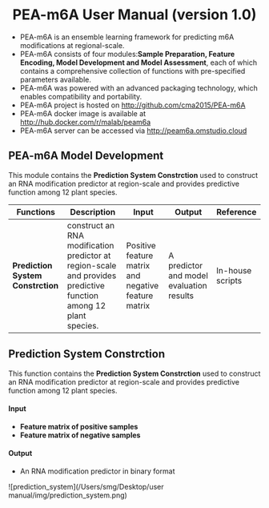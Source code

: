 # <center>PEA-m6A User Manual (version 1.0)</center>

- PEA-m6A is an ensemble learning framework for predicting m6A modifications at regional-scale.
- PEA-m6A consists of four modules:**Sample Preparation, Feature Encoding, Model Development and Model Assessment**, each of which contains a comprehensive collection of functions with pre-specified parameters available.
- PEA-m6A was powered with an advanced  packaging technology, which enables compatibility and portability.
- PEA-m6A project is hosted on http://github.com/cma2015/PEA-m6A
- PEA-m6A docker image is available at http://hub.docker.com/r/malab/peam6a
- PEA-m6A server can be accessed via http://peam6a.omstudio.cloud

## PEA-m6A Model Development

This module contains the **Prediction System Constrction** used to construct an RNA modification predictor at region-scale and provides predictive function among 12 plant species.

| Functions                         | **Description**                                              | **Input**                                           | **Output**                               | **Reference**    |
| --------------------------------- | ------------------------------------------------------------ | --------------------------------------------------- | ---------------------------------------- | ---------------- |
| **Prediction System Constrction** | construct an RNA modification predictor at region-scale and provides predictive function among 12 plant species. | Positive feature matrix and negative feature matrix | A predictor and model evaluation results | In-house scripts |

## **Prediction System Constrction** 

This function contains the **Prediction System Constrction** used to construct an RNA modification predictor at region-scale and provides predictive function among 12 plant species.

#### Input

- **Feature matrix of positive samples**
- **Feature matrix of negative samples**

#### Output

- An RNA modification predictor in binary format

![prediction_system](/Users/smg/Desktop/user manual/img/prediction_system.png)
